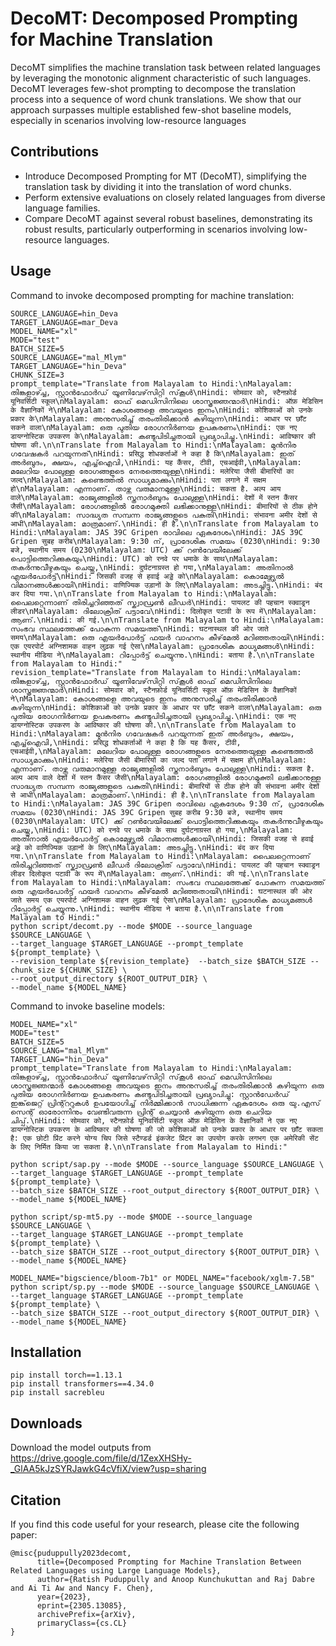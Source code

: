 # DecoMT: Decomposed Prompting for Machine Translation  
  
DecoMT simplifies the machine translation task between related languages by leveraging the monotonic alignment characteristic of such languages. DecoMT leverages few-shot prompting to decompose the translation process into a sequence of word chunk translations. We show that our approach surpasses multiple established few-shot baseline models, especially in scenarios involving low-resource languages  
  
## Contributions  
- Introduce Decomposed Prompting for MT (DecoMT), simplifying the translation task by dividing it into the translation of word chunks.  
- Perform extensive evaluations on closely related languages from diverse language families.  
- Compare DecoMT against several robust baselines, demonstrating its robust results, particularly outperforming in scenarios involving low-resource languages.  
  
## Usage  
Command to invoke decomposed prompting for machine translation:  
```  
SOURCE_LANGUAGE=hin_Deva  
TARGET_LANGUAGE=mar_Deva  
MODEL_NAME="xl"  
MODE="test"  
BATCH_SIZE=5  
SOURCE_LANGUAGE="mal_Mlym"  
TARGET_LANGUAGE="hin_Deva"  
CHUNK_SIZE=3  
prompt_template="Translate from Malayalam to Hindi:\nMalayalam: തിങ്കളാഴ്ച്ച, സ്റ്റാൻഫോർഡ് യൂണിവേഴ്‌സിറ്റി സ്‌കൂൾ\nHindi: सोमवार को, स्टैनफ़ोर्ड यूनिवर्सिटी स्कूल\nMalayalam: ഓഫ് മെഡിസിനിലെ ശാസ്ത്രജ്ഞന്മാർ\nHindi: ऑफ़ मेडिसिन के वैज्ञानिकों ने\nMalayalam: കോശങ്ങളെ അവയുടെ ഇനം\nHindi: कोशिकाओं को उनके प्रकार के\nMalayalam: അനുസരിച്ച് തരംതിരിക്കാൻ കഴിയുന്ന\nHindi: आधार पर छाँट सकने वाला\nMalayalam: ഒരു പുതിയ രോഗനിർണയ ഉപകരണം\nHindi: एक नए डायग्नोस्टिक उपकरण के\nMalayalam: കണ്ടുപിടിച്ചതായി പ്രഖ്യാപിച്ചു.\nHindi: आविष्कार की घोषणा की.\n\nTranslate from Malayalam to Hindi:\nMalayalam: മുന്‍നിര ഗവേഷകര്‍ പറയുന്നത്\nHindi: प्रसिद्ध शोधकर्ताओं ने कहा है कि\nMalayalam: ഇത് അര്‍ബുദം, ക്ഷയം, എച്ച്‍ഐ‍വി,\nHindi: यह कैंसर, टीवी, एचआईवी,\nMalayalam: മലേറിയ പോലുള്ള രോഗങ്ങളുടെ നേരത്തെയുള്ള\nHindi: मलेरिया जैसी बीमारियों का जल्द\nMalayalam: കണ്ടെത്തൽ സാധ്യമാക്കും\nHindi: पता लगाने में सक्षम हो\nMalayalam: എന്നാണ്. താഴ്ന്ന വരുമാനമുള്ള\nHindi: सकता है. अल्प आय वाले\nMalayalam: രാജ്യങ്ങളില്‍ സ്തനാര്‍ബുദം പോലുള്ള\nHindi: देशों में स्तन कैंसर जैसी\nMalayalam: രോഗങ്ങളില്‍ രോഗമുക്തി ലഭിക്കാനുള്ള\nHindi: बीमारियों से ठीक होने की\nMalayalam: സാദ്ധ്യത സമ്പന്ന രാജ്യങ്ങളുടെ പകുതി\nHindi: संभावना अमीर देशों से आधी\nMalayalam: മാത്രമാണ്.\nHindi: ही है.\n\nTranslate from Malayalam to Hindi:\nMalayalam: JAS 39C Gripen രാവിലെ ഏകദേശം\nHindi: JAS 39C Gripen सुबह करीब\nMalayalam: 9:30 ന്, പ്രാദേശിക സമയം (0230\nHindi: 9:30 बजे, स्थानीय समय (0230\nMalayalam: UTC) ക്ക് റൺവേയിലേക്ക് പൊട്ടിത്തെറിക്കുകയും\nHindi: UTC) को रनवे पर धमाके के साथ\nMalayalam: തകർന്നുവീഴുകയും ചെയ്തു,\nHindi: दुर्घटनाग्रस्त हो गया,\nMalayalam: അതിനാൽ എയർപോർട്ട്\nHindi: जिसकी वजह से हवाई अड्डे को\nMalayalam: കൊമേഴ്സ്യൽ വിമാനങ്ങൾക്കായി\nHindi: वाणिज्यिक उड़ानों के लिए\nMalayalam: അടച്ചിട്ടു.\nHindi: बंद कर दिया गया.\n\nTranslate from Malayalam to Hindi:\nMalayalam: പൈലറ്റെന്നാണ് തിരിച്ചറിഞ്ഞത് സ്ക്വാഡ്രൺ ലീഡർ\nHindi: पायलट की पहचान स्क्वाड्रन लीडर\nMalayalam: ദിലോക്രിത് പട്ടാവേ\nHindi: दिलोकृत पटावी के रूप में\nMalayalam: ആണ്.\nHindi: की गई.\n\nTranslate from Malayalam to Hindi:\nMalayalam: സംഭവ സ്ഥലത്തേക്ക് പോകുന്ന സമയത്ത്\nHindi: घटनास्थल की ओर जाते समय\nMalayalam: ഒരു എയർപോർട്ട് ഫയർ വാഹനം കീഴ്‌മേൽ മറിഞ്ഞതായി\nHindi: एक एयरपोर्ट अग्निशामक वाहन लुढ़क गई ऐसा\nMalayalam: പ്രാദേശിക മാധ്യമങ്ങൾ\nHindi: स्थानीय मीडिया ने\nMalayalam: റിപ്പോർട്ട് ചെയ്യുന്നു.\nHindi: बताया है.\n\nTranslate from Malayalam to Hindi:"  
revision_template="Translate from Malayalam to Hindi:\nMalayalam: തിങ്കളാഴ്ച്ച, സ്റ്റാൻഫോർഡ് യൂണിവേഴ്‌സിറ്റി സ്‌കൂൾ ഓഫ് മെഡിസിനിലെ ശാസ്ത്രജ്ഞന്മാർ\nHindi: सोमवार को, स्टैनफ़ोर्ड यूनिवर्सिटी स्कूल ऑफ़ मेडिसिन के वैज्ञानिकों ने\nMalayalam: കോശങ്ങളെ അവയുടെ ഇനം അനുസരിച്ച് തരംതിരിക്കാൻ കഴിയുന്ന\nHindi: कोशिकाओं को उनके प्रकार के आधार पर छाँट सकने वाला\nMalayalam: ഒരു പുതിയ രോഗനിർണയ ഉപകരണം കണ്ടുപിടിച്ചതായി പ്രഖ്യാപിച്ചു.\nHindi: एक नए डायग्नोस्टिक उपकरण के आविष्कार की घोषणा की.\n\nTranslate from Malayalam to Hindi:\nMalayalam: മുന്‍നിര ഗവേഷകര്‍ പറയുന്നത് ഇത് അര്‍ബുദം, ക്ഷയം, എച്ച്‍ഐ‍വി,\nHindi: प्रसिद्ध शोधकर्ताओं ने कहा है कि यह कैंसर, टीवी, एचआईवी,\nMalayalam: മലേറിയ പോലുള്ള രോഗങ്ങളുടെ നേരത്തെയുള്ള കണ്ടെത്തൽ സാധ്യമാക്കും\nHindi: मलेरिया जैसी बीमारियों का जल्द पता लगाने में सक्षम हो\nMalayalam: എന്നാണ്. താഴ്ന്ന വരുമാനമുള്ള രാജ്യങ്ങളില്‍ സ്തനാര്‍ബുദം പോലുള്ള\nHindi: सकता है. अल्प आय वाले देशों में स्तन कैंसर जैसी\nMalayalam: രോഗങ്ങളില്‍ രോഗമുക്തി ലഭിക്കാനുള്ള സാദ്ധ്യത സമ്പന്ന രാജ്യങ്ങളുടെ പകുതി\nHindi: बीमारियों से ठीक होने की संभावना अमीर देशों से आधी\nMalayalam: മാത്രമാണ്.\nHindi: ही है.\n\nTranslate from Malayalam to Hindi:\nMalayalam: JAS 39C Gripen രാവിലെ ഏകദേശം 9:30 ന്, പ്രാദേശിക സമയം (0230\nHindi: JAS 39C Gripen सुबह करीब 9:30 बजे, स्थानीय समय (0230\nMalayalam: UTC) ക്ക് റൺവേയിലേക്ക് പൊട്ടിത്തെറിക്കുകയും തകർന്നുവീഴുകയും ചെയ്തു,\nHindi: UTC) को रनवे पर धमाके के साथ दुर्घटनाग्रस्त हो गया,\nMalayalam: അതിനാൽ എയർപോർട്ട് കൊമേഴ്സ്യൽ വിമാനങ്ങൾക്കായി\nHindi: जिसकी वजह से हवाई अड्डे को वाणिज्यिक उड़ानों के लिए\nMalayalam: അടച്ചിട്ടു.\nHindi: बंद कर दिया गया.\n\nTranslate from Malayalam to Hindi:\nMalayalam: പൈലറ്റെന്നാണ് തിരിച്ചറിഞ്ഞത് സ്ക്വാഡ്രൺ ലീഡർ ദിലോക്രിത് പട്ടാവേ\nHindi: पायलट की पहचान स्क्वाड्रन लीडर दिलोकृत पटावी के रूप में\nMalayalam: ആണ്.\nHindi: की गई.\n\nTranslate from Malayalam to Hindi:\nMalayalam: സംഭവ സ്ഥലത്തേക്ക് പോകുന്ന സമയത്ത് ഒരു എയർപോർട്ട് ഫയർ വാഹനം കീഴ്‌മേൽ മറിഞ്ഞതായി\nHindi: घटनास्थल की ओर जाते समय एक एयरपोर्ट अग्निशामक वाहन लुढ़क गई ऐसा\nMalayalam: പ്രാദേശിക മാധ്യമങ്ങൾ റിപ്പോർട്ട് ചെയ്യുന്നു.\nHindi: स्थानीय मीडिया ने बताया है.\n\nTranslate from Malayalam to Hindi:"  
python script/decomt.py --mode $MODE --source_language $SOURCE_LANGUAGE \  
--target_language $TARGET_LANGUAGE --prompt_template ${prompt_template} \  
--revision_template ${revision_template}  --batch_size $BATCH_SIZE --chunk_size ${CHUNK_SIZE} \  
--root_output_directory ${ROOT_OUTPUT_DIR} \  
--model_name ${MODEL_NAME}  
```  
  
Command to invoke baseline models:  
```  
MODEL_NAME="xl"  
MODE="test"  
BATCH_SIZE=5  
SOURCE_LANG="mal_Mlym"  
TARGET_LANG="hin_Deva"  
prompt_template="Translate from Malayalam to Hindi:\nMalayalam: തിങ്കളാഴ്ച്ച, സ്റ്റാൻഫോർഡ് യൂണിവേഴ്‌സിറ്റി സ്‌കൂൾ ഓഫ് മെഡിസിനിലെ ശാസ്ത്രജ്ഞന്മാർ കോശങ്ങളെ അവയുടെ ഇനം അനുസരിച്ച് തരംതിരിക്കാൻ കഴിയുന്ന ഒരു പുതിയ രോഗനിർണയ ഉപകരണം കണ്ടുപിടിച്ചതായി പ്രഖ്യാപിച്ചു: സ്റ്റാൻഡേർഡ് ഇങ്ക്‌ജെറ്റ് പ്രിന്റ്ററുകൾ ഉപയോഗിച്ച് നിർമ്മിക്കാൻ സാധിക്കുന്ന ഏകദേശം ഒരു യു.എസ് സെന്റ് ഓരോന്നിനും വേണ്ടിവരുന്ന പ്രിന്റ് ചെയ്യാൻ കഴിയുന്ന ഒരു ചെറിയ ചിപ്പ്.\nHindi: सोमवार को, स्टैनफ़ोर्ड यूनिवर्सिटी स्कूल ऑफ़ मेडिसिन के वैज्ञानिकों ने एक नए डायग्नोस्टिक उपकरण के आविष्कार की घोषणा की जो कोशिकाओं को उनके प्रकार के आधार पर छाँट सकता है: एक छोटी प्रिंट करने योग्य चिप जिसे स्टैण्डर्ड इंकजेट प्रिंटर का उपयोग करके लगभग एक अमेरिकी सेंट के लिए निर्मित किया जा सकता है.\n\nTranslate from Malayalam to Hindi:"  
  
python script/sap.py --mode $MODE --source_language $SOURCE_LANGUAGE \  
--target_language $TARGET_LANGUAGE --prompt_template ${prompt_template} \  
--batch_size $BATCH_SIZE --root_output_directory ${ROOT_OUTPUT_DIR} \  
--model_name ${MODEL_NAME}  
  
python script/sp-mt5.py --mode $MODE --source_language $SOURCE_LANGUAGE \  
--target_language $TARGET_LANGUAGE --prompt_template ${prompt_template} \  
--batch_size $BATCH_SIZE --root_output_directory ${ROOT_OUTPUT_DIR} \  
--model_name ${MODEL_NAME}  
  
MODEL_NAME="bigscience/bloom-7b1" or MODEL_NAME="facebook/xglm-7.5B"  
python script/sp.py --mode $MODE --source_language $SOURCE_LANGUAGE \  
--target_language $TARGET_LANGUAGE --prompt_template ${prompt_template} \  
--batch_size $BATCH_SIZE --root_output_directory ${ROOT_OUTPUT_DIR} \  
--model_name ${MODEL_NAME}  
```  
   
## Installation
```
pip install torch==1.13.1  
pip install transformers==4.34.0  
pip install sacrebleu  
```

## Downloads
  Download the model outputs from https://drive.google.com/file/d/1ZexXHSHy-_GlAA5kJzSYRJawkG4cVfiX/view?usp=sharing 

## Citation  
If you find this code useful for your research, please cite the following paper:  
```  
@misc{puduppully2023decomt,  
      title={Decomposed Prompting for Machine Translation Between Related Languages using Large Language Models},   
      author={Ratish Puduppully and Anoop Kunchukuttan and Raj Dabre and Ai Ti Aw and Nancy F. Chen},  
      year={2023},  
      eprint={2305.13085},  
      archivePrefix={arXiv},  
      primaryClass={cs.CL}  
}  
```
